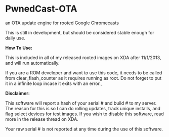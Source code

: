 PwnedCast-OTA
=============

an OTA update engine for rooted Google Ghromecasts

This is still in development, but should be considered stable enough for daily use.

<b>How To Use:</b>

This is included in all of my released rooted images on XDA after 11/1/2013, and will run automatically.

If you are a ROM developer and want to use this code, it needs to be called from clear_flash_counter as it requires running as root. Do not forget to put it in a infinite loop incase it exits with an error.,

<b>Disclaimer:</b>

This software will report a hash of your serial # and build # to my server. The reason for this is so I can do rolling updates, track unique installs, and flag select devices for test images. If you wish to disable this software, read more in the release thread on XDA.

Your raw serial # is not reported at any time during the use of this software.
